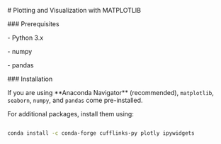 \# Plotting and Visualization with MATPLOTLIB



\### Prerequisites

\- Python 3.x

\- numpy

\- pandas



\### Installation

If you are using \*\*Anaconda Navigator\*\* (recommended), `matplotlib`, `seaborn`, `numpy`, and `pandas` come pre-installed.  

For additional packages, install them using:



```bash

conda install -c conda-forge cufflinks-py plotly ipywidgets



